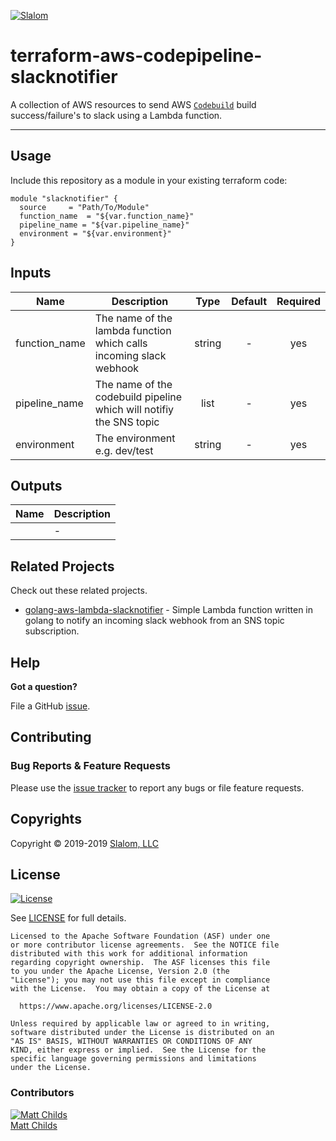 [![Slalom][logo]](https://slalom.com)

# terraform-aws-codepipeline-slacknotifier

A collection of AWS resources to send AWS [`Codebuild`](https://aws.amazon.com/codebuild/) build success/failure's to slack using a Lambda function.

---

## Usage

Include this repository as a module in your existing terraform code:

```hcl
module "slacknotifier" {
  source     = "Path/To/Module"
  function_name  = "${var.function_name}"
  pipeline_name = "${var.pipeline_name}"
  environment = "${var.environment}"
}
```

## Inputs

| Name          | Description                                                         |  Type  | Default | Required |
| ------------- | ------------------------------------------------------------------- | :----: | :-----: | :------: |
| function_name | The name of the lambda function which calls incoming slack webhook  | string |    -    |   yes    |
| pipeline_name | The name of the codebuild pipeline which will notifiy the SNS topic |  list  |    -    |   yes    |
| environment   | The environment e.g. dev/test                                       | string |    -    |   yes    |

## Outputs

| Name | Description |
| ---- | ----------- |
|      | -           |

## Related Projects

Check out these related projects.

- [golang-aws-lambda-slacknotifier](https://github.com/mattchilds1/golang-aws-lambda-slacknotifier) - Simple Lambda function written in golang to notify an incoming slack webhook from an SNS topic subscription.

## Help

**Got a question?**

File a GitHub [issue](https://github.com/mattchilds1/terraform-aws-codepipeline-slacknotifier/issues).

## Contributing

### Bug Reports & Feature Requests

Please use the [issue tracker](https://github.com/mattchilds1/terraform-aws-codepipeline-slacknotifier/issues) to report any bugs or file feature requests.

## Copyrights

Copyright © 2019-2019 [Slalom, LLC](https://slalom.com)

## License

[![License](https://img.shields.io/badge/License-Apache%202.0-blue.svg)](https://opensource.org/licenses/Apache-2.0)

See [LICENSE](LICENSE) for full details.

    Licensed to the Apache Software Foundation (ASF) under one
    or more contributor license agreements.  See the NOTICE file
    distributed with this work for additional information
    regarding copyright ownership.  The ASF licenses this file
    to you under the Apache License, Version 2.0 (the
    "License"); you may not use this file except in compliance
    with the License.  You may obtain a copy of the License at

      https://www.apache.org/licenses/LICENSE-2.0

    Unless required by applicable law or agreed to in writing,
    software distributed under the License is distributed on an
    "AS IS" BASIS, WITHOUT WARRANTIES OR CONDITIONS OF ANY
    KIND, either express or implied.  See the License for the
    specific language governing permissions and limitations
    under the License.

### Contributors

[![Matt Childs][mattchilds_avatar]][mattchilds_homepage]<br/>[Matt Childs][mattchilds_homepage]

[mattchilds_homepage]: https://github.com/mattchilds1
[mattchilds_avatar]: https://github.com/mattchilds1.png?size=150
[logo]: https://gist.githubusercontent.com/JamesWoolfenden/5c457434351e9fe732ca22b78fdd7d5e/raw/15933294ae2b00f5dba6557d2be88f4b4da21201/slalom-logo.png
[website]: https://slalom.com
[github]: https://github.com/mattchilds1
[linkedin]: https://www.linkedin.com/company/slalom-consulting/
[twitter]: https://twitter.com/Slalom
[share_twitter]: https://twitter.com/intent/tweet/?text=terraform-aws-codecommit&url=https://github.com/mattchilds1/terraform-aws-codepipeline-slacknotifier
[share_linkedin]: https://www.linkedin.com/shareArticle?mini=true&title=terraform-aws-codecommit&url=https://github.com/mattchilds1/terraform-aws-codepipeline-slacknotifier
[share_reddit]: https://reddit.com/submit/?url=https://github.com/mattchilds1/terraform-aws-codepipeline-slacknotifier
[share_facebook]: https://facebook.com/sharer/sharer.php?u=https://github.com/mattchilds1/terraform-aws-codepipeline-slacknotifier
[share_googleplus]: https://plus.google.com/share?url=https://github.com/mattchilds1/terraform-aws-codepipeline-slacknotifier
[share_email]: mailto:?subject=terraform-aws-codecommit&body=https://github.com/mattchilds1/terraform-aws-codepipeline-slacknotifier
